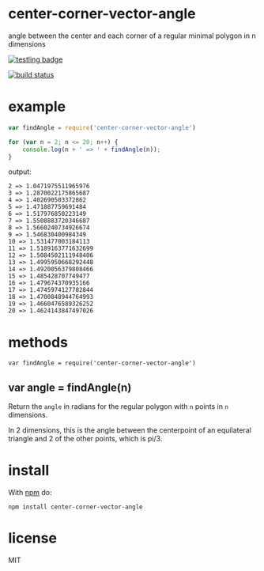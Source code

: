 # center-corner-vector-angle

angle between the center and each corner of a regular minimal polygon in n
dimensions

[![testling badge](https://ci.testling.com/substack/center-corner-vector-angle.png)](https://ci.testling.com/substack/center-corner-vector-angle)

[![build status](https://secure.travis-ci.org/substack/center-corner-vector-angle.png)](http://travis-ci.org/substack/center-corner-vector-angle)

# example

``` js
var findAngle = require('center-corner-vector-angle')

for (var n = 2; n <= 20; n++) {
    console.log(n + ' => ' + findAngle(n));
}
```

output:

```
2 => 1.0471975511965976
3 => 1.2870022175865687
4 => 1.402690503372862
5 => 1.471887759691484
6 => 1.517976850223149
7 => 1.5508883720346687
8 => 1.5660240734926674
9 => 1.546830400984349
10 => 1.531477003184113
11 => 1.5189163771632699
12 => 1.5084502111948406
13 => 1.4995950668292448
14 => 1.4920056379808466
15 => 1.485428707749477
16 => 1.479674370935166
17 => 1.4745974127782844
18 => 1.4700848944764993
19 => 1.4660476589326252
20 => 1.4624143847497026
```

# methods

```
var findAngle = require('center-corner-vector-angle')
```

## var angle = findAngle(n)

Return the `angle` in radians for the regular polygon with `n` points in `n`
dimensions.

In 2 dimensions, this is the angle between the centerpoint of an equilateral
triangle and 2 of the other points, which is pi/3.

# install

With [npm](https://npmjs.org) do:

```
npm install center-corner-vector-angle
```

# license

MIT
